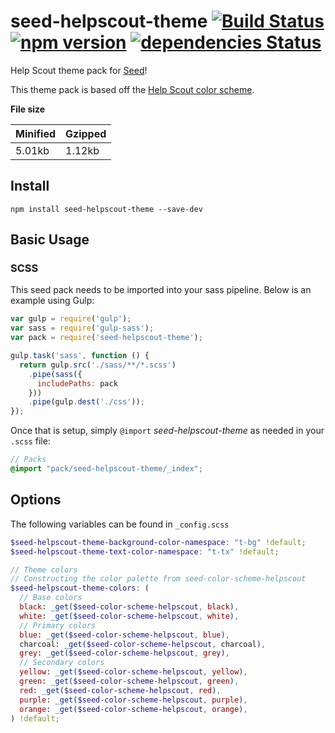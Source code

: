 # seed-helpscout-theme [![Build Status](https://travis-ci.org/helpscout/seed-helpscout-theme.svg?branch=master)](https://travis-ci.org/helpscout/seed-helpscout-theme) [![npm version](https://badge.fury.io/js/seed-helpscout-theme.svg)](https://badge.fury.io/js/seed-helpscout-theme) [![dependencies Status](https://david-dm.org/helpscout/seed-helpscout-theme/status.svg)](https://david-dm.org/helpscout/seed-helpscout-theme)

Help Scout theme pack for [Seed](https://github.com/helpscout/seed)!

This theme pack is based off the [Help Scout color scheme](https://github.com/helpscout/seed-color-scheme-helpscout).

**File size**

Minified | Gzipped
---|---
5.01kb | 1.12kb

## Install
```
npm install seed-helpscout-theme --save-dev
```


## Basic Usage

### SCSS
This seed pack needs to be imported into your sass pipeline. Below is an example using Gulp:


```javascript
var gulp = require('gulp');
var sass = require('gulp-sass');
var pack = require('seed-helpscout-theme');

gulp.task('sass', function () {
  return gulp.src('./sass/**/*.scss')
    .pipe(sass({
      includePaths: pack
    }))
    .pipe(gulp.dest('./css'));
});
```

Once that is setup, simply `@import` *seed-helpscout-theme* as needed in your `.scss` file:

```scss
// Packs
@import "pack/seed-helpscout-theme/_index";
```

## Options

The following variables can be found in `_config.scss`

```scss
$seed-helpscout-theme-background-color-namespace: "t-bg" !default;
$seed-helpscout-theme-text-color-namespace: "t-tx" !default;

// Theme colors
// Constructing the color palette from seed-color-scheme-helpscout
$seed-helpscout-theme-colors: (
  // Base colors
  black: _get($seed-color-scheme-helpscout, black),
  white: _get($seed-color-scheme-helpscout, white),
  // Primary colors
  blue: _get($seed-color-scheme-helpscout, blue),
  charcoal: _get($seed-color-scheme-helpscout, charcoal),
  grey: _get($seed-color-scheme-helpscout, grey),
  // Secondary colors
  yellow: _get($seed-color-scheme-helpscout, yellow),
  green: _get($seed-color-scheme-helpscout, green),
  red: _get($seed-color-scheme-helpscout, red),
  purple: _get($seed-color-scheme-helpscout, purple),
  orange: _get($seed-color-scheme-helpscout, orange),
) !default;
```
